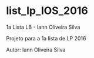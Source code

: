 # list_lp_IOS_2016
1a Lista LB - Iann Oliveira Silva

Projeto para a 1a lista de LP 2016

Autor: Iann Oliveira Silva
